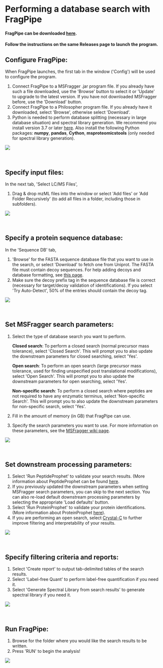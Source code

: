 # Performing a database search with FragPipe

#### FragPipe can be downloaded [here](https://github.com/Nesvilab/FragPipe/releases).
#### Follow the instructions on the same Releases page to launch the program. 

## Configure FragPipe:
When FragPipe launches, the first tab in the window ('Config') will be used to configure the program.
1. Connect FragPipe to a MSFragger .jar program file. If you already have such a file downloaded, use the 'Browse' button to select it or 'Update' to upgrade to the latest version. If you have not downloaded MSFragger before, use the 'Download' button.
2. Connect FragPipe to a Philosopher program file. If you already have it downloaded, select 'Browse', otherwise select 'Download'.
3. Python is needed to perform database splitting (necessary in large database situation) and spectral library generation. We recommend you install version 3.7 or later [here](https://www.python.org/downloads/). Also install the following Python packages: **numpy**, **pandas**, **Cython**, **msproteomicstools** (only needed for spectral library generation).

![](https://raw.githubusercontent.com/Nesvilab/MSFragger/master/images/1.jpg)
 

 <br>

## Specify input files:
In the next tab, 'Select LC/MS Files',
1. Drag & drop mzML files into the window or select 'Add files' or 'Add Folder Recursively' (to add all files in a folder, including those in subfolders).

![](https://raw.githubusercontent.com/Nesvilab/MSFragger/master/images/2.jpg)
 

 <br>

 
## Specify a protein sequence database:
In the 'Sequence DB' tab,
1. 'Browse' for the FASTA sequence database file that you want to use in the search, or select 'Download' to fetch one from Uniprot. The FASTA file must contain decoy sequences. For help adding decoys and database formatting, see [this page](https://github.com/Nesvilab/philosopher/wiki/Database).
2. Make sure the decoy prefix tag in the sequence database file is correct (necessary for target/decoy validation of identifications). If you select 'Try Auto-Detect', 50% of the entries should contain the decoy tag.
  
![](https://raw.githubusercontent.com/Nesvilab/MSFragger/master/images/3.jpg)


 <br>

## Set MSFragger search parameters:
1. Select the type of database search you want to perform.

   **Closed search**: To perform a closed search (normal precursor mass tolerance), select 'Closed Search'. This will prompt you to also update the downstream parameters for closed searching, select 'Yes'.

   **Open search**: To perform an open search (large precursor mass tolerance, used for finding unspecified post translational modifications), select 'Open Search'. This will prompt you to also update the downstream parameters for open searching, select 'Yes'.

   **Non-specific search**: To perform a closed search where peptides are not required to have any enzymatic terminus, select 'Non-specific Search'. This will prompt you to also update the downstream parameters for non-specific search, select 'Yes'.
 2. Fill in the amount of memory (in GB) that FragPipe can use.
 3. Specify the search parameters you want to use. For more information on these parameters, see the [MSFragger wiki page](https://github.com/Nesvilab/MSFragger/wiki/Setting-the-Parameters).
 
![](https://raw.githubusercontent.com/Nesvilab/MSFragger/master/images/5.jpg)
 
 
 <br>

## Set downstream processing parameters:
1. Select 'Run PeptideProphet' to validate your search results. (More information about PeptideProphet can be found [here](http://peptideprophet.sourceforge.net/).
2. If you previously updated the downstream parameters when setting MSFragger search parameters, you can skip to the next section. You can also re-load default downstream processing parameters by selecting the appropriate 'Load defaults' button.
3. Select 'Run ProteinProphet' to validate your protein identifications. (More information about ProteinProphet [here](http://proteinprophet.sourceforge.net/)).
4. If you are performing an open search, select [Crystal-C](https://www.nesvilab.org/Crystal-C/) to further improve filtering and interpretability of your results.

![](https://raw.githubusercontent.com/Nesvilab/MSFragger/master/images/6.jpg)


 <br>
 
## Specify filtering criteria and reports:
1. Select 'Create report' to output tab-delimited tables of the search results.
2. Select 'Label-free Quant' to perform label-free quantification if you need it.
3. Select 'Generate Spectral Library from search results' to generate spectral library if you need it.

![](https://raw.githubusercontent.com/Nesvilab/MSFragger/master/images/7.jpg)


 <br>
 
## Run FragPipe:
1. Browse for the folder where you would like the search results to be written.
2. Press 'RUN' to begin the analysis!


![](https://raw.githubusercontent.com/Nesvilab/MSFragger/master/images/8.jpg)
 

